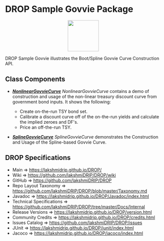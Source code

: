 # DROP Sample Govvie Package

<p align="center"><img src="https://github.com/lakshmiDRIP/DROP/blob/master/DRIP_Logo.gif?raw=true" width="100"></p>

DROP Sample Govvie illustrates the Boot/Spline Govvie Curve Construction API.


## Class Components

 * [***NonlinearGovvieCurve***](https://github.com/lakshmiDRIP/DROP/tree/master/src/main/java/org/drip/sample/govvie/NonlinearGovvieCurve.java)
 <i>NonlinearGovvieCurve</i> contains a demo of construction and usage of the non-linear treasury discount
 curve from government bond inputs. It shows the following:
 	* Create on-the-run TSY bond set.
 	* Calibrate a discount curve off of the on-the-run yields and calculate the implied zeroes and DF's.
 	* Price an off-the-run TSY.

 * [***SplineGovvieCurve***](https://github.com/lakshmiDRIP/DROP/tree/master/src/main/java/org/drip/sample/govvie/SplineGovvieCurve.java)
 <i>SplineGovvieCurve</i> demonstrates the Construction and Usage of the Spline-based Govvie Curve.


## DROP Specifications

 * Main                     => https://lakshmidrip.github.io/DROP/
 * Wiki                     => https://github.com/lakshmiDRIP/DROP/wiki
 * GitHub                   => https://github.com/lakshmiDRIP/DROP
 * Repo Layout Taxonomy     => https://github.com/lakshmiDRIP/DROP/blob/master/Taxonomy.md
 * Javadoc                  => https://lakshmidrip.github.io/DROP/Javadoc/index.html
 * Technical Specifications => https://github.com/lakshmiDRIP/DROP/tree/master/Docs/Internal
 * Release Versions         => https://lakshmidrip.github.io/DROP/version.html
 * Community Credits        => https://lakshmidrip.github.io/DROP/credits.html
 * Issues Catalog           => https://github.com/lakshmiDRIP/DROP/issues
 * JUnit                    => https://lakshmidrip.github.io/DROP/junit/index.html
 * Jacoco                   => https://lakshmidrip.github.io/DROP/jacoco/index.html
